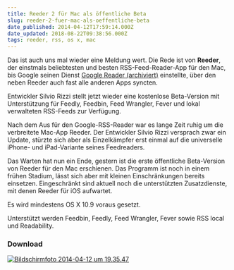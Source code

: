 ```yaml
---
title: Reeder 2 für Mac als öffentliche Beta
slug: reeder-2-fuer-mac-als-oeffentliche-beta
date_published: 2014-04-12T17:59:14.000Z
date_updated: 2018-08-22T09:38:56.000Z
tags: reeder, rss, os x, mac
---
```


Das ist auch uns mal wieder eine Meldung wert. Die Rede ist von **Reeder**, der einstmals beliebtesten und besten RSS-Feed-Reader-App für den Mac, bis Google seinen Dienst [Google Reader (archiviert)](http://web.archive.org/web/20130702064036/https://www.google.com/reader/about/) einstellte, über den neben Reeder auch fast alle anderen Apps syncten. 

Entwickler Silvio Rizzi stellt jetzt wieder eine kostenlose Beta-Version mit Unterstützung für Feedly, Feedbin, Feed Wrangler, Fever und lokal verwalteten RSS-Feeds zur Verfügung.

Nach dem Aus für den Google-RSS-Reader war es lange Zeit ruhig um die verbreitete Mac-App Reeder. Der Entwickler Silvio Rizzi versprach zwar ein Update, stürzte sich aber als Einzelkämpfer erst einmal auf die universelle iPhone- und iPad-Variante seines Feedreaders.

Das Warten hat nun ein Ende, gestern ist die erste öffentliche Beta-Version von Reeder für den Mac erschienen. Das Programm ist noch in einem frühen Stadium, lässt sich aber mit kleinen Einschränkungen bereits einsetzen. Eingeschränkt sind aktuell noch die unterstützten Zusatzdienste, mit denen Reeder für iOS aufwartet.

Es wird mindestens OS X 10.9 voraus gesetzt.

Unterstützt werden Feedbin, Feedly, Feed Wrangler, Fever sowie RSS local und Readability.

### Download

[![Bildschirmfoto 2014-04-12 um 19.35.47](//picdump.thafaker.de/2014/04/Bildschirmfoto-2014-04-12-um-19.35.47.png)](http://reederapp.com/mac/)
